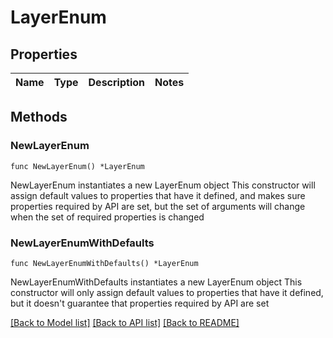 # LayerEnum

## Properties

Name | Type | Description | Notes
------------ | ------------- | ------------- | -------------

## Methods

### NewLayerEnum

`func NewLayerEnum() *LayerEnum`

NewLayerEnum instantiates a new LayerEnum object
This constructor will assign default values to properties that have it defined,
and makes sure properties required by API are set, but the set of arguments
will change when the set of required properties is changed

### NewLayerEnumWithDefaults

`func NewLayerEnumWithDefaults() *LayerEnum`

NewLayerEnumWithDefaults instantiates a new LayerEnum object
This constructor will only assign default values to properties that have it defined,
but it doesn't guarantee that properties required by API are set


[[Back to Model list]](../README.md#documentation-for-models) [[Back to API list]](../README.md#documentation-for-api-endpoints) [[Back to README]](../README.md)


